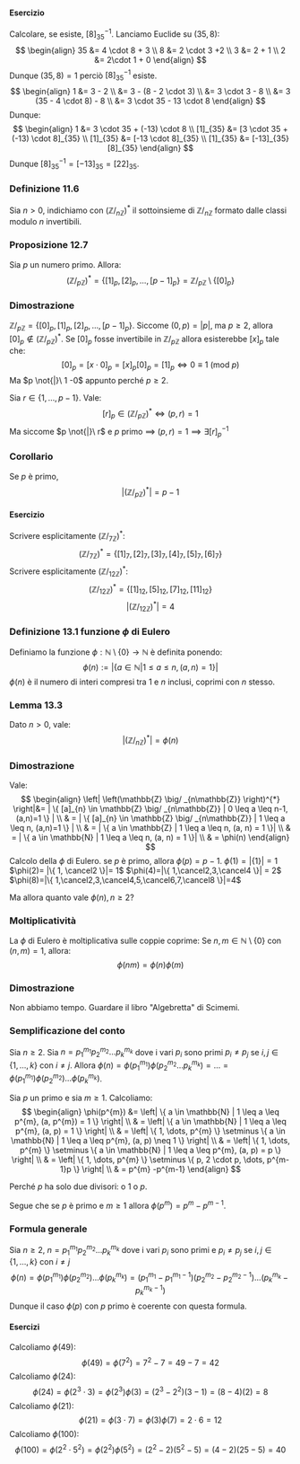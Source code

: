 #### Esercizio
Calcolare, se esiste, $[8]_{35}^{-1}$.
Lanciamo Euclide su $(35, 8)$:
$$
\begin{align}
35 &= 4 \cdot 8 + 3 \\
8 &= 2 \cdot 3 +2 \\
3 &= 2 + 1 \\
2 &= 2\cdot 1 + 0
\end{align}
$$
Dunque $(35, 8) = 1$ perciò $[8]_{35}^{-1}$ esiste.
$$
\begin{align}
1 &= 3 - 2 \\
 &= 3 - (8 - 2 \cdot 3) \\
 &= 3 \cdot 3 - 8 \\
 &= 3 (35 - 4 \cdot 8) - 8 \\
 &= 3 \cdot 35 - 13 \cdot 8
\end{align}
$$
Dunque:
$$
\begin{align}
1 &= 3 \cdot 35 + (-13) \cdot 8 \\
[1]_{35}  &= [3 \cdot 35 + (-13) \cdot 8]_{35} \\
[1]_{35}  &= [-13 \cdot 8]_{35} \\
[1]_{35} &= [-13]_{35}[8]_{35}
\end{align}
$$
Dunque $[8]_{35}^{-1} = [-13]_{35}= [22]_{35}$.

### Definizione 11.6
Sia $n>0$, indichiamo con $\left(\mathbb{Z}\big/_{n\mathbb{Z}}\right)^{*}$ il sottoinsieme di $\mathbb{Z}\big/_{n\mathbb{Z}}$ formato dalle classi modulo $n$ invertibili.

### Proposizione 12.7
Sia $p$ un numero primo. Allora:
$$
\left(\mathbb{Z} \big/ _{p\mathbb{Z}} \right)^{*} = \{ [1]_{p}, [2]_{p}, \dots, [p-1]_{p} \} = \mathbb{Z} \big/_{p\mathbb{Z}} \setminus \{ [0]_{p} \}
$$
### Dimostrazione
$\mathbb{Z} \big/_{p\mathbb{Z}}=\{ [0]_{p}, [1]_{p}, [2]_{p}, \dots, [p - 1]_{p} \}$.
Siccome $(0, p)=|p|$, ma $p \geq 2$, allora $[0]_{p}\not\in \left( \mathbb{Z} \big/_{p\mathbb{Z}} \right)^{*}$.
Se $[0]_{p}$ fosse invertibile in $\mathbb{Z} \big/_{p\mathbb{Z}}$ allora esisterebbe $[x]_{p}$ tale che:
$$
[0]_{p}=[x \cdot 0]_{p} = [x]_{p}[0]_{p} = [1]_{p}  \Longleftrightarrow 0 \equiv 1\ (\text{mod}\ p)
$$
Ma $p \not{|}\ 1 -0$ appunto perché $p \geq 2$.

Sia $r \in \{ 1, \dots, p - 1 \}$. Vale:
$$
[r]_{p} \in \left( \mathbb{Z} \big/_{p\mathbb{Z}} \right) ^{*} \Longleftrightarrow (p, r) = 1
$$
Ma siccome $p \not{|}\ r$ e $p$ primo $\implies$ $(p, r)=1 \implies \exists[r]_{p}^{-1}$
### Corollario
Se $p$ è primo,
$$
\left| \left( \mathbb{Z} \big/_{p\mathbb{Z}} \right)^{*}  \right| = p - 1
$$
#### Esercizio
Scrivere esplicitamente $\left( \mathbb{Z} \big/_{7 \mathbb{Z}} \right)^{*}$:
$$
\left( \mathbb{Z} \big/_{7 \mathbb{Z}} \right)^{*} = \{ [1]_{7}, [2]_{7}, [3]_{7}, [4]_{7}, [5]_{7}, [6]_{7} \}
$$
Scrivere esplicitamente $\left( \mathbb{Z} \big/_{12 \mathbb{Z}} \right)^{*}$:
$$
\left( \mathbb{Z} \big/_{12 \mathbb{Z}} \right)^{*} = \{ [1]_{12}, [5]_{12}, [7]_{12}, [11]_{12} \}
$$
$$
\left|  \left( \mathbb{Z} \big/_{12\mathbb{Z}} \right)^{*}  \right| = 4
$$
### Definizione 13.1 funzione $\phi$ di Eulero
Definiamo la funzione $\phi:\mathbb{N} \setminus \{ 0 \} \rightarrow \mathbb{N}$ è definita ponendo:
$$
\phi(n) := | \{ a \in \mathbb{N} | 1 \leq a \leq n, (a,n)=1 \} |
$$
$\phi(n)$ è il numero di interi compresi tra $1$ e $n$ inclusi, coprimi con $n$ stesso.

### Lemma 13.3
Dato $n > 0$, vale:
$$
\left| \left(\mathbb{Z} \big/ _{n\mathbb{Z}} \right)^{*} \right| = \phi(n)
$$
### Dimostrazione
Vale:
$$
\begin{align}
\left| \left(\mathbb{Z} \big/ _{n\mathbb{Z}} \right)^{*} \right|&= | \{ [a]_{n} \in \mathbb{Z} \big/ _{n\mathbb{Z}} | 0 \leq a \leq n-1, (a,n)=1 \} | \\
 & = | \{  [a]_{n} \in \mathbb{Z} \big/ _{n\mathbb{Z}} | 1 \leq a \leq n, (a,n)=1  \} | \\
 & = | \{ a \in \mathbb{Z} | 1 \leq a \leq n, (a, n) = 1 \}| \\
 & = | \{ a \in \mathbb{N} | 1 \leq a \leq n, (a, n) = 1 \}| \\
 & = \phi(n)
\end{align}
$$
Calcolo della $\phi$ di Eulero.
se $p$ è primo, allora $\phi(p) = p - 1$.
$\phi(1)= | \{ 1 \} | = 1$
$\phi(2)= |\{ 1, \cancel2 \}|= 1$
$\phi(4)=|\{ 1,\cancel2,3,\cancel4 \}| = 2$
$\phi(8)=|\{ 1,\cancel2,3,\cancel4,5,\cancel6,7,\cancel8 \}|=4$

Ma allora quanto vale $\phi(n), n \geq 2$? 
### Moltiplicatività
La $\phi$ di Eulero è moltiplicativa sulle coppie coprime:
Se $n, m \in \mathbb{N} \setminus \{ 0 \}$ con $(n,m)=1$, allora:
$$
\phi(nm) = \phi(n)\phi(m)
$$
### Dimostrazione
Non abbiamo tempo. Guardare il libro "Algebretta" di Scimemi.

### Semplificazione del conto
Sia $n \geq 2$. Sia $n = p_{1}^{m_{1}}p_{2}^{m_{2}}\dots p_{k}^{m_{k}}$ dove i vari $p_{i}$ sono primi $p_{i}\neq p_{j}$ se $i,j\in \{ 1,\dots,k \}$ con $i \neq j$.
Allora $\phi(n)=\phi(p_{1}^{m_{1}})\phi(p_{2}^{m_{2}}\dots p_{k}^{m_{k}})=\dots=\phi(p_{1}^{m_{1}})\phi(p_{2}^{m_{2}})\dots \phi(p_{k}^{m_{k}})$.

Sia $p$ un primo e sia $m\geq 1$. Calcoliamo:
$$
\begin{align}
\phi(p^{m}) &= \left| \{ a \in \mathbb{N} | 1 \leq a \leq p^{m}, (a, p^{m}) = 1 \} \right|  \\
 & = \left| \{ a \in \mathbb{N} | 1 \leq a \leq p^{m}, (a, p) = 1 \} \right|  \\
 & = \left| \{ 1, \dots, p^{m} \} \setminus \{ a \in \mathbb{N} | 1 \leq a \leq p^{m}, (a, p) \neq 1 \} \right| \\
 & = \left| \{ 1, \dots, p^{m} \} \setminus \{ a \in \mathbb{N} | 1 \leq a \leq p^{m}, (a, p) = p \} \right| \\
 & = \left| \{ 1, \dots, p^{m} \} \setminus \{ p, 2 \cdot p, \dots, p^{m-1}p \} \right| \\
 & = p^{m} -p^{m-1}
\end{align}
$$

Perché $p$ ha solo due divisori: o $1$ o $p$.

Segue che se $p$ è primo e $m\geq 1$ allora $\phi(p^{m}) =p^{m}-p^{m-1}$.

### Formula generale
Sia $n\geq 2$, $n = p_{1}^{m_{1}}p_{2}^{m_{2}}\dots p_{k}^{m_{k}}$ dove i vari $p_{i}$ sono primi e $p_{i}\neq p_{j}$ se $i, j \in \{ 1,\dots,k \}$ con $i \neq j$
$$
\phi(n) = \phi(p_{1}^{m_{1}})\phi(p_{2}^{m_{2}})\dots \phi(p_{k}^{m_{k}}) = (p_{1}^{m_{1}}- p_{1}^{m_{1} - 1})(p_{2}^{m_{2}}- p_{2}^{m_{2} - 1})\dots(p_{k}^{m_{k}}- p_{k}^{m_{k} - 1})
$$
Dunque il caso $\phi(p)$ con $p$ primo è coerente con questa formula.
#### Esercizi
Calcoliamo $\phi(49)$:
$$
\phi(49) = \phi(7^{2}) = 7^{2}- 7 = 49 - 7 = 42
$$
Calcoliamo $\phi(24)$:
$$
\phi(24) = \phi(2^{3} \cdot 3) = \phi(2^{3}) \phi(3) = (2^{3}-2^{2})(3 - 1) = (8-4)(2) = 8
$$
Calcoliamo $\phi(21)$:
$$
\phi(21) = \phi(3 \cdot 7) = \phi(3)\phi(7) = 2 \cdot 6 = 12
$$
Calcoliamo $\phi(100)$:
$$
\phi(100)=\phi(2^{2}\cdot 5^{2}) =\phi(2^{2})\phi(5^{2}) = (2^{2}-2)(5^{2}-5) = (4-2)(25- 5) =40
$$